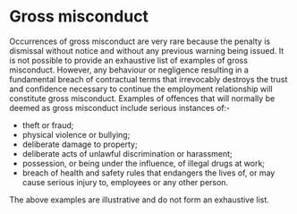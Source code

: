 # Gross misconduct

Occurrences of gross misconduct are very rare because the penalty is dismissal without notice and without any previous warning being issued. It is not possible to provide an exhaustive list of examples of gross misconduct. However, any behaviour or negligence resulting in a fundamental breach of contractual terms that irrevocably destroys the trust and confidence necessary to continue the employment relationship will constitute gross misconduct. Examples of offences that will normally be deemed as gross misconduct include serious instances of:-
- theft or fraud;
- physical violence or bullying;
- deliberate damage to property;
- deliberate acts of unlawful discrimination or harassment;
- possession, or being under the influence, of illegal drugs at work;
- breach of health and safety rules that endangers the lives of, or may cause serious injury to, employees or any other person.

The above examples are illustrative and do not form an exhaustive list.
